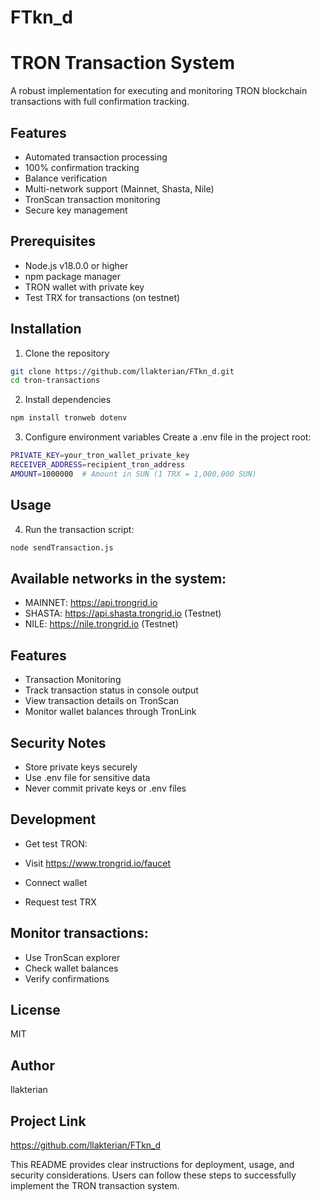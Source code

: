 # FTkn_d

# TRON Transaction System

A robust implementation for executing and monitoring TRON blockchain transactions with full confirmation tracking.

## Features

- Automated transaction processing
- 100% confirmation tracking
- Balance verification
- Multi-network support (Mainnet, Shasta, Nile)
- TronScan transaction monitoring
- Secure key management

## Prerequisites

- Node.js v18.0.0 or higher
- npm package manager
- TRON wallet with private key
- Test TRX for transactions (on testnet)

## Installation

1. Clone the repository

```bash
git clone https://github.com/llakterian/FTkn_d.git
cd tron-transactions
```

2. Install dependencies

```bash
npm install tronweb dotenv
```

3. Configure environment variables Create a .env file in the project root:

```bash
PRIVATE_KEY=your_tron_wallet_private_key
RECEIVER_ADDRESS=recipient_tron_address
AMOUNT=1000000  # Amount in SUN (1 TRX = 1,000,000 SUN)
```

## Usage

4. Run the transaction script:

```bash
node sendTransaction.js
```

## Available networks in the system:

- MAINNET: https://api.trongrid.io
- SHASTA: https://api.shasta.trongrid.io (Testnet)
- NILE: https://nile.trongrid.io (Testnet)

## Features

- Transaction Monitoring
- Track transaction status in console output
- View transaction details on TronScan
- Monitor wallet balances through TronLink

## Security Notes

- Store private keys securely
- Use .env file for sensitive data
- Never commit private keys or .env files

## Development

- Get test TRON:

- Visit https://www.trongrid.io/faucet
- Connect wallet
- Request test TRX

## Monitor transactions:

- Use TronScan explorer
- Check wallet balances
- Verify confirmations

## License

MIT

## Author

llakterian

## Project Link

https://github.com/llakterian/FTkn_d

<javascript>
This README provides clear instructions for deployment, usage, and security considerations. Users can follow these steps to successfully implement the TRON transaction system.
</javascript>
